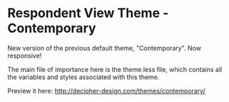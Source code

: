 Respondent View Theme - Contemporary
====================================

New version of the previous default theme, "Contemporary". Now responsive!

The main file of importance here is the theme.less file, which contains all the variables and styles associated with this theme.

Preview it here: http://decipher-design.com/themes/contemporary/
